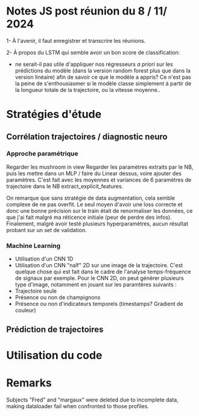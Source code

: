 # Notes JS post réunion du 8 / 11/ 2024

1- À l'avenir, il faut enregistrer et transcrire les réunions.

2- À propos du LSTM qui semble avoir un bon score de classification:
- ne serait-il pas utile d'appliquer nos régresseurs _a priori_ sur les prédictions du modèle (dans la version random forest plus que dans la version linéaire) afin de savoir ce que le modèle a appris? Ce n'est pas la peine de s'enthousiasmer si le modèle classe simplement à partir de la longueur totale de la trajectoire, ou la vitesse moyenne..

# Stratégies d'étude

## Corrélation trajectoires / diagnostic neuro

### Approche paramétrique

Regarder les mushroom in view
Regarder les paramètres extraits par le NB, puis les mettre dans un MLP / faire du Linear dessus, voire ajouter des paramètres. C'est fait avec les moyennes et variances de 6 paramètres de trajectoire dans le NB extract_explicit_features.

On remarque que sans stratégie de data augmentation, cela semble complexe de ne pas overfit. Le seul moyen d'avoir une loss correcte et donc une bonne précision sur le train était de renormaliser les données, ce que j'ai fait malgré ma réticence initiale (peur de perdre des infos). Finalement, malgré avoir testé plusieurs hyperparamètres, aucun résultat probant sur un set de validation.



### Machine Learning

- Utilisation d'un CNN 1D
- Utilisation d'un CNN "naîf" 2D sur une image de la trajectoire. C'est quelque chose qui est fait dans le cadre de l'analyse temps-fréquence de signaux par exemple.
Pour le CNN 2D, on peut générer plusieurs type d'image, notamment en jouant sur les paramtères suivants :
- Trajectoire seule
- Présence ou non de champignons
- Présence ou non d'indicateurs temporels (timestamps? Gradient de couleur)

## Prédiction de trajectoires

# Utilisation du code

# Remarks 
Subjects "Fred" and "margaux" were deleted due to incomplete data, making dataloader fail when confronted to those profiles.


